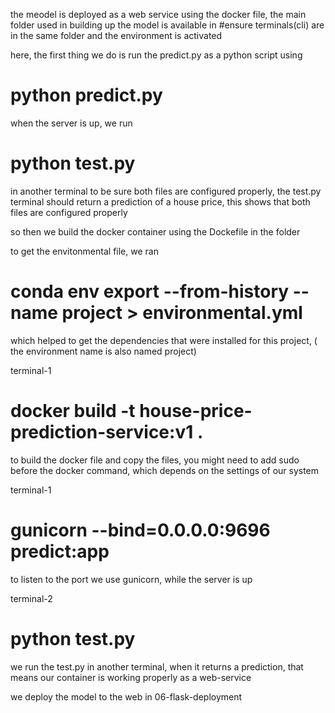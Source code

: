 the meodel is deployed as a web service using the docker file, the main folder used in building up the model is available in
#ensure terminals(cli) are in the same folder and the environment is activated

here, the first thing we do is run the predict.py as a python script using 
# python predict.py
when the server is up, we run 
# python test.py
 in another terminal to be sure both files are configured properly, the test.py terminal should return a prediction of a house price, this shows that both files are configured properly 

so then we build the docker container using the Dockefile in the folder 

to get the envitonmental file, we ran 
#  conda env export --from-history --name project > environmental.yml
which helped to get the dependencies that were installed for this project, ( the environment name is also named project)

terminal-1
# docker build -t house-price-prediction-service:v1 .
to build the docker file and copy the files, you might need to add sudo before the docker command, which depends on the settings of our system

terminal-1
# gunicorn --bind=0.0.0.0:9696 predict:app
to listen to the port we use gunicorn, while the server  is up 

terminal-2
# python test.py 
we run the test.py in another terminal, when it returns a prediction, that means our container is working properly as a web-service 

we deploy the model to the web in 06-flask-deployment
